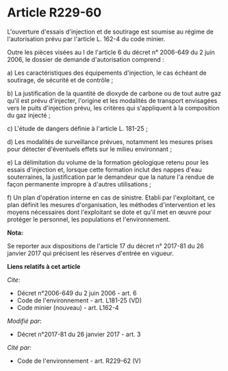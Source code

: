 # Article R229-60

L'ouverture d'essais d'injection et de soutirage est soumise au régime de l'autorisation prévu par l'article L. 162-4 du code
minier. 

Outre les pièces visées au I de l'article 6 du décret n° 2006-649 du 2 juin 2006, le dossier de demande d'autorisation
comprend : 

a) Les caractéristiques des équipements d'injection, le cas échéant de soutirage, de sécurité et de contrôle ; 

b) La justification de la quantité de dioxyde de carbone ou de tout autre gaz qu'il est prévu d'injecter, l'origine et les
modalités de transport envisagées vers le puits d'injection prévu, les critères qui s'appliquent à la composition du gaz
injecté ; 

c) L'étude de dangers définie à l'article L. 181-25 ; 

d) Les modalités de surveillance prévues, notamment les mesures prises pour détecter d'éventuels effets sur le milieu
environnant ; 

e) La délimitation du volume de la formation géologique retenu pour les essais d'injection et, lorsque cette formation inclut
des nappes d'eau souterraines, la justification par le demandeur que la nature l'a rendue de façon permanente impropre à
d'autres utilisations ; 

f) Un plan d'opération interne en cas de sinistre. Etabli par l'exploitant, ce plan définit les mesures d'organisation, les
méthodes d'intervention et les moyens nécessaires dont l'exploitant se dote et qu'il met en œuvre pour protéger le personnel,
les populations et l'environnement.

**Nota:**

Se reporter aux dispositions de l'article 17 du décret n° 2017-81 du 26 janvier 2017 qui précisent les réserves d'entrée en
vigueur.

**Liens relatifs à cet article**

_Cite_:

  - Décret n°2006-649 du 2 juin 2006 - art. 6
  - Code de l'environnement - art. L181-25 (VD)
  - Code minier (nouveau) - art. L162-4

_Modifié par_:

  - Décret n°2017-81 du 26 janvier 2017 - art. 3

_Cité par_:

  - Code de l'environnement - art. R229-62 (V)

